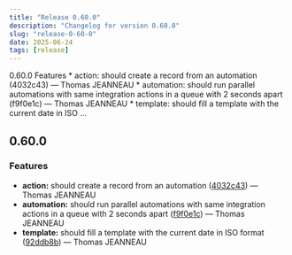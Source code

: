 ```yaml
---
title: "Release 0.60.0"
description: "Changelog for version 0.60.0"
slug: "release-0-60-0"
date: 2025-06-24
tags: [release]
---
```


<p class="before-truncate"> 0.60.0   Features  * action: should create a record from an automation (4032c43) — Thomas JEANNEAU * automation: should run parallel automations with same integration actions in a queue with 2 seconds apart (f9f0e1c) — Thomas JEANNEAU * template: should fill a template with the current date in ISO ...</p>

<!-- truncate -->

## 0.60.0

### Features

* **action:** should create a record from an automation ([4032c43](https://github.com/latechforce/engine/commit/4032c43d173a35b2708a71b2e50ea35de6701cf8)) — Thomas JEANNEAU
* **automation:** should run parallel automations with same integration actions in a queue with 2 seconds apart ([f9f0e1c](https://github.com/latechforce/engine/commit/f9f0e1c1184b047c2349f65ba26c3c4265cb6e7a)) — Thomas JEANNEAU
* **template:** should fill a template with the current date in ISO format ([92ddb8b](https://github.com/latechforce/engine/commit/92ddb8b17d76600dbe5e2343fc29b71e64886acd)) — Thomas JEANNEAU
